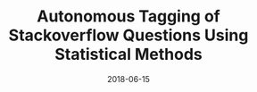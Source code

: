 ---
title: "Autonomous Tagging of Stackoverflow Questions Using Statistical Methods"
collection: publications
permalink: /publication/autonomus_tagging_stack_overflow
excerpt: 'This papaer is about tagging stackoverflow questions'
date: 2018-06-15
venue: 'International Conference on Computer Science, Industrial Electronics(ICCSIE)'
paperurl: 'https://www.digitalxplore.org/up_proc/pdf/377-153025525644-48.pdf'
citation: 'Your Name, You. (2009). &quot;Paper Title Number 1.&quot; <i>Journal 1</i>. 1(1).'
---